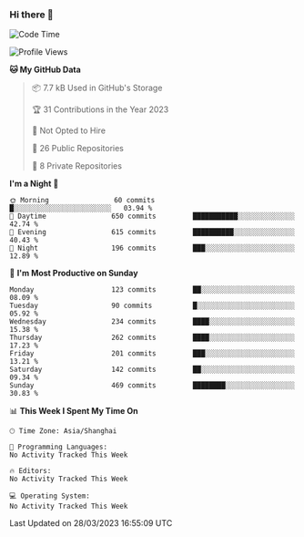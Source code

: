 ### Hi there 👋

<!--
**robinWongM/robinWongM** is a ✨ _special_ ✨ repository because its `README.md` (this file) appears on your GitHub profile.

Here are some ideas to get you started:

- 🔭 I’m currently working on ...
- 🌱 I’m currently learning ...
- 👯 I’m looking to collaborate on ...
- 🤔 I’m looking for help with ...
- 💬 Ask me about ...
- 📫 How to reach me: ...
- 😄 Pronouns: ...
- ⚡ Fun fact: ...
-->

<!--START_SECTION:waka-->
![Code Time](http://img.shields.io/badge/Code%20Time-121%20hrs%2034%20mins-blue)

![Profile Views](http://img.shields.io/badge/Profile%20Views-0-blue)

**🐱 My GitHub Data** 

> 📦 7.7 kB Used in GitHub's Storage 
 > 
> 🏆 31 Contributions in the Year 2023
 > 
> 🚫 Not Opted to Hire
 > 
> 📜 26 Public Repositories 
 > 
> 🔑 8 Private Repositories 
 > 
**I'm a Night 🦉** 

```text
🌞 Morning                60 commits          █░░░░░░░░░░░░░░░░░░░░░░░░   03.94 % 
🌆 Daytime                650 commits         ███████████░░░░░░░░░░░░░░   42.74 % 
🌃 Evening                615 commits         ██████████░░░░░░░░░░░░░░░   40.43 % 
🌙 Night                  196 commits         ███░░░░░░░░░░░░░░░░░░░░░░   12.89 % 
```
📅 **I'm Most Productive on Sunday** 

```text
Monday                   123 commits         ██░░░░░░░░░░░░░░░░░░░░░░░   08.09 % 
Tuesday                  90 commits          █░░░░░░░░░░░░░░░░░░░░░░░░   05.92 % 
Wednesday                234 commits         ████░░░░░░░░░░░░░░░░░░░░░   15.38 % 
Thursday                 262 commits         ████░░░░░░░░░░░░░░░░░░░░░   17.23 % 
Friday                   201 commits         ███░░░░░░░░░░░░░░░░░░░░░░   13.21 % 
Saturday                 142 commits         ██░░░░░░░░░░░░░░░░░░░░░░░   09.34 % 
Sunday                   469 commits         ████████░░░░░░░░░░░░░░░░░   30.83 % 
```


📊 **This Week I Spent My Time On** 

```text
🕑︎ Time Zone: Asia/Shanghai

💬 Programming Languages: 
No Activity Tracked This Week

🔥 Editors: 
No Activity Tracked This Week

💻 Operating System: 
No Activity Tracked This Week
```


 Last Updated on 28/03/2023 16:55:09 UTC
<!--END_SECTION:waka-->

